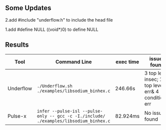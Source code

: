 ## Some Updates

2.add #include "underflow.h" to include the head file

1.add #define NULL ((void*)0) to define NULL

## Results

|Tool|Command Line|exec time|issues found|Debug File|
|----------------|-------------------------------|-----------------------------|---------------------------|----|
|Underflow|`./Underflow.sh ./examples/libsodium_binhex.c`|246.66s|3 top level insec; 1 top level err& 4 conditional err|result-libsodium_binhex.txt|
|Pulse-x|`infer --pulse-isl --pulse-only -- gcc -c -I./include/ ./examples/libsodium_binhex.c`|82.924ms|No issues found||
